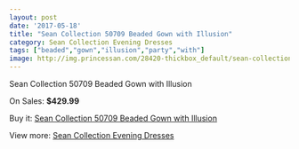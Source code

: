 ```yaml
---
layout: post
date: '2017-05-18'
title: "Sean Collection 50709 Beaded Gown with Illusion"
category: Sean Collection Evening Dresses
tags: ["beaded","gown","illusion","party","with"]
image: http://img.princessan.com/28420-thickbox_default/sean-collection-50709-beaded-gown-with-illusion.jpg
---
```

Sean Collection 50709 Beaded Gown with Illusion

On Sales: **$429.99**
<a href="https://www.princessan.com/en/12958-sean-collection-50709-beaded-gown-with-illusion.html"><amp-img layout="responsive" width="600" height="600" src="//img.princessan.com/28420-thickbox_default/sean-collection-50709-beaded-gown-with-illusion.jpg" alt="Sean Collection 50709 Beaded Gown with Illusion 0" /></a>
<a href="https://www.princessan.com/en/12958-sean-collection-50709-beaded-gown-with-illusion.html"><amp-img layout="responsive" width="600" height="600" src="//img.princessan.com/28422-thickbox_default/sean-collection-50709-beaded-gown-with-illusion.jpg" alt="Sean Collection 50709 Beaded Gown with Illusion 1" /></a>
<a href="https://www.princessan.com/en/12958-sean-collection-50709-beaded-gown-with-illusion.html"><amp-img layout="responsive" width="600" height="600" src="//img.princessan.com/28421-thickbox_default/sean-collection-50709-beaded-gown-with-illusion.jpg" alt="Sean Collection 50709 Beaded Gown with Illusion 2" /></a>

Buy it: [Sean Collection 50709 Beaded Gown with Illusion](https://www.princessan.com/en/12958-sean-collection-50709-beaded-gown-with-illusion.html "Sean Collection 50709 Beaded Gown with Illusion")

View more: [Sean Collection Evening Dresses](https://www.princessan.com/en/94- "Sean Collection Evening Dresses")
